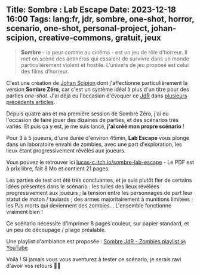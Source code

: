 Title: Sombre : Lab Escape
Date: 2023-12-18 16:00
Tags: lang:fr, jdr, sombre, one-shot, horror, scenario, one-shot, personal-project, johan-scipion, creative-commons, gratuit, jeux
---
> **Sombre** - la peur comme au cinéma - est un jeu de rôle d’horreur. Il met en scène des antihéros qui essaient
> de survivre dans un monde particulièrement violent et hostile.
> L’univers de jeu proposé est celui des films d’horreur.

C'est une création de [Johan Scipion](https://www.terresetranges.net/sombre.html) dont j'affectionne particulièrement la version **Sombre Zéro**,
car c'est un système idéal à plus d'un titre pour des parties _one-shot_.
J'ai déjà eu l'occasion d'évoquer ce [<abbr title="Jeu de Rôle">JdR</abbr>](/lucas/blog/tag/jdr.html) dans [plusieurs précédents articles](tag/sombre.html).

Depuis quatre ans et ma première session de Sombre Zéro, j'ai eu l'occasion de faire jouer des dizaines de parties, et des scénarios très variés.
Et puis ça y est, je me suis lancé, **j'ai créé mon propre scénario** !

Pour 3 à 5 joueurs, d'une durée d'environ 45min, **Lab Escape** vous plonge dans un laboratoire envahi de zombies, avec une part d'exploration, les lieux étant progressivement révélés aux joueurs.

Vous pouvez le retrouver ici [lucas-c.itch.io/sombre-lab-escape](https://lucas-c.itch.io/sombre-lab-escape) - Le PDF est à prix libre, fait 8 Mo et contient 21 pages.

Les parties de test ont été très concluantes, et je suis plutôt fier de certains idées présentes dans le scénario : les tuiles des lieux révélées progressivement aux joueurs ; la tension entre les personnages de part leur statut de maton / taulards ; des armes majoritairement à munitions limitées ; les PJs morts qui deviennent des zombies...
L'ensemble fonctionne vraiment bien !

Ce scénario nécessite d'imprimer 8 pages couleur, sur papier standard, et un peu de découpage / pliage préalable.

Une playlist d'ambiance est proposée : [Sombre JdR - Zombies playlist @ YouTube](https://www.youtube.com/playlist?list=PLLgE-ga3W_kYmA6EQH6fzWmBQmNp39kTF)

Voilà !
Si jamais vous vous aventurez à tester ce scénario, je serais ravi d'avoir vos retours 🙂🧟

<div class="side-by-side">
  <img alt="" src="images/jdr/Sombre-LabEscape.jpg">
  <img alt="" src="images/2023/12/Photo02.jpg">
</div>

<div class="side-by-side">
  <img alt="" src="images/2023/12/Photo03.jpg">
  <img alt="" src="images/2023/12/FullPlan-small.jpg">
</div>

<div class="side-by-side">
    <img alt="" src="images/2023/12/Sombre-LabEscape-page13.jpg">
    <img alt="" src="images/2023/12/Sombre-LabEscape-page14.jpg">
</div>

<div class="side-by-side">
    <img alt="" src="images/2023/12/Sombre-LabEscape-page15.jpg">
    <img alt="" src="images/2023/12/Sombre-LabEscape-page19.jpg">
</div>

<!-- Com'
* [x] https://lucas-c.itch.io/sombre-lab-escape
* [x] https://www.scenariotheque.org/Document/info_doc.php?id_doc=10996
      -> référence : https://lucas-c.github.io/jdr/Sombre/scenario/Sombre-LabEscape.pdf
* [x] https://www.terresetranges.net/forums/viewtopic.php?pid=21404#p21404
* [x] https://www.casusno.fr/viewtopic.php?p=2199301#p2199301
* [x] https://opale-roliste.com/forum/ressources/vos-creations/sombre?page=8#comment-10971
* [x] post sur le fil Ludochaordic du Discord CestPadDuJdr
* [ ] https://www.reddit.com/r/jdr
* [ ] Discord PTGPTB ?
-->

<style>
@font-face {
  font-family: Freedom45;
  src: url('https://lucas-c.github.io/jdr/Sombre/scenario/fonts/Freedom45.otf');
}
article h1 {
  font-family: Freedom45;
}
.side-by-side > * {
  margin: 1rem auto;
  max-width: 100%;
}
@media (min-width:768px) {
  .side-by-side {
    display: flex;
    justify-content: center;
    align-items: center;
  }
  .side-by-side > * {
    margin: 1rem;
    max-width: 50%;
  }
}
</style>
